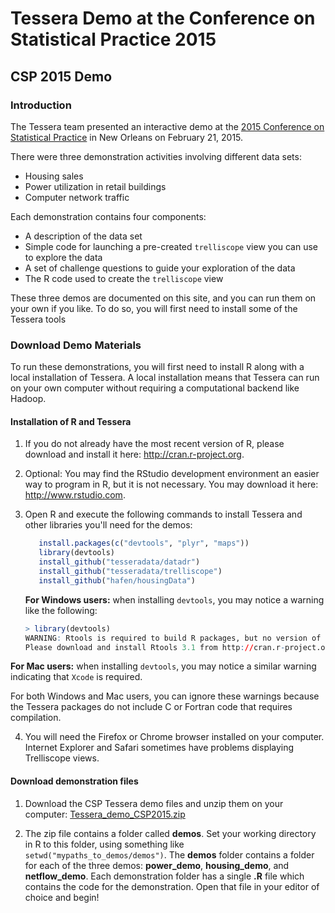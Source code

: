 <!--
Comments:
To create index.html, do this in R:

   library(buildDocs)
   setwd("~/Work/github/docs-csp2015")
   buildDocs("analysis", outLoc=".", copyrightText="")

   # Comment out copyright text, and 'Previous' and 'Next' links since they
   # aren't relevant (and they break).  Ignore the warning.
   library(Smisc)
   streamEdit(list(c = list(at = "<p>&copy; , ", type = "html", fixed = TRUE), 
                   c = list(at = "id=\"previous\">&larr;", type = "html", fixed = TRUE), 
                   c = list(at = "id=\"next\">Next &rarr;", type = "html", fixed = TRUE)), 
              inFile = "index.html", outFile = "index.html")

Then in a text editor edit links in 1&2 to remove interior <a> tags on each 
(so that the links open in new tabs).
-->

# Tessera Demo at the Conference on Statistical Practice 2015 #

## CSP 2015 Demo ##

### Introduction ###

The Tessera team presented an interactive demo at the 
<a href="http://www.amstat.org/meetings/csp/2015/" target="_blank">
2015 Conference on Statistical Practice</a> in 
New Orleans on February 21, 2015.

There were three demonstration activities involving different data sets:
- Housing sales
- Power utilization in retail buildings
- Computer network traffic

Each demonstration contains four components:
- A description of the data set
- Simple code for launching a pre-created `trelliscope` view you can use to explore the data
- A set of challenge questions to guide your exploration of the data
- The R code used to create the `trelliscope` view

These three demos are documented on this site, and you can run them on your
own if you like.  To do so, you will first need to install some of
the Tessera tools

### Download Demo Materials ###

To run these demonstrations, you will first need to install R along with
a local installation of Tessera.  A local installation means that Tessera can
run on your own computer without requiring a computational backend like Hadoop.

#### Installation of R and Tessera

1. If you do not already have the most recent version of R, please download and
install it here: <a href="http://cran.r-project.org" target="_blank">
http://cran.r-project.org</a>. 

2. Optional: You may find the RStudio development environment an easier way
to program in R, but it is not necessary. You may download it here:
<a href="http://www.rstudio.com/" target="_blank">http://www.rstudio.com</a>.

3. Open R and execute the following commands to install Tessera and other libraries 
you'll need for the demos:
   
   ```r
      install.packages(c("devtools", "plyr", "maps"))
      library(devtools)
      install_github("tesseradata/datadr")
      install_github("tesseradata/trelliscope")
      install_github("hafen/housingData")
   ```
   **For Windows users:**  when installing `devtools`, you may notice a warning like the following:
   
   ```r
   > library(devtools)
   WARNING: Rtools is required to build R packages, but no version of Rtools compatible with R 3.1.2 was found. (Only the following incompatible version(s) of Rtools were found:3.2)
   Please download and install Rtools 3.1 from http://cran.r-project.org/bin/windows/Rtools/ and then run find_rtools().
   ```
  **For Mac users:** when installing `devtools`, you may notice a similar warning indicating that `Xcode` is required.  

  For both Windows and Mac users, you can ignore these warnings because the Tessera packages do not include C or Fortran code that 
  requires compilation.

4. You will need the Firefox or Chrome browser installed on your computer.  Internet Explorer and Safari 
sometimes have problems displaying Trelliscope views.


#### Download demonstration files
 
1. Download the CSP Tessera demo files and unzip them on your computer:
[Tessera_demo_CSP2015.zip](Tessera_demo_CSP2015.zip)

2. The zip file contains a folder called **demos**.  Set your working directory in R to this folder,
using something like `setwd("mypaths_to_demos/demos")`.  The **demos** folder 
contains a folder for each of the three demos:  **power_demo**, **housing_demo**, and **netflow_demo**.
Each demonstration folder has a single **.R** file which contains the code for the demonstration. Open that 
file in your editor of choice and begin!

